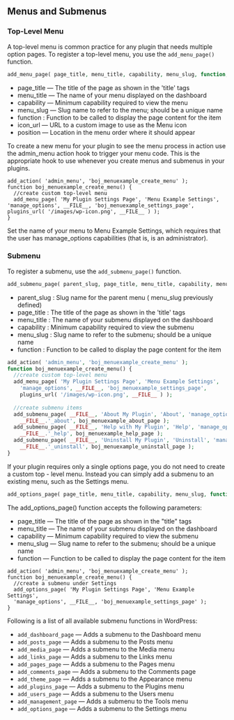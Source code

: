 ## Menus and Submenus
### Top-Level Menu
A top-level menu is common practice for any plugin that needs multiple option pages. To register a top-level menu, you use the ```add_menu_page()``` function.
```php
add_menu_page( page_title, menu_title, capability, menu_slug, function, icon_url, position );
```
- page_title — The title of the page as shown in the 'title' tags
- menu_title — The name of your menu displayed on the dashboard
- capability — Minimum capability required to view the menu
- menu_slug — Slug name to refer to the menu; should be a unique name
- function : Function to be called to display the page content for the item
- icon_url — URL to a custom image to use as the Menu icon
- position — Location in the menu order where it should appear

To create a new menu for your plugin to see the menu process in action use the admin_menu action hook to trigger your menu code. This is the appropriate hook to use whenever you create menus and submenus in your plugins.
```
add_action( 'admin_menu', 'boj_menuexample_create_menu' );
function boj_menuexample_create_menu() {
  //create custom top-level menu
  add_menu_page( 'My Plugin Settings Page', 'Menu Example Settings', 'manage_options', __FILE__, 'boj_menuexample_settings_page', plugins_url( '/images/wp-icon.png', __FILE__ ) );
}
```
Set the name of your menu to Menu Example Settings, which requires that the user has manage_options capabilities (that is, is an administrator).

### Submenu
To register a submenu, use the ```add_submenu_page()``` function.
```php
add_submenu_page( parent_slug, page_title, menu_title, capability, menu_slug, function );
```
- parent_slug : Slug name for the parent menu ( menu_slug previously defined)
- page_title : The title of the page as shown in the 'title' tags
- menu_title : The name of your submenu displayed on the dashboard
- capability : Minimum capability required to view the submenu
- menu_slug : Slug name to refer to the submenu; should be a unique name
- function : Function to be called to display the page content for the item
```php
add_action( 'admin_menu', 'boj_menuexample_create_menu' );
function boj_menuexample_create_menu() {
  //create custom top-level menu
  add_menu_page( 'My Plugin Settings Page', 'Menu Example Settings',
    'manage_options', __FILE__, 'boj_menuexample_settings_page',
    plugins_url( '/images/wp-icon.png', __FILE__ ) );
    
  //create submenu items
  add_submenu_page( __FILE__, 'About My Plugin', 'About', 'manage_options',
    __FILE__.'_about', boj_menuexample_about_page );
  add_submenu_page( __FILE__, 'Help with My Plugin', 'Help', 'manage_options',
    __FILE__.'_help', boj_menuexample_help_page );
  add_submenu_page( __FILE__, 'Uninstall My Plugin', 'Uninstall', 'manage_options', 
    __FILE__.'_uninstall', boj_menuexample_uninstall_page );
}
```
If your plugin requires only a single options page, you do not need to create a custom top - level menu. Instead you can simply add a submenu to an existing menu, such as the Settings menu.
```php
add_options_page( page_title, menu_title, capability, menu_slug, function);
```
The add_options_page() function accepts the following parameters:
- page_title — The title of the page as shown in the "title" tags
- menu_title — The name of your submenu displayed on the dashboard
- capability — Minimum capability required to view the submenu
- menu_slug — Slug name to refer to the submenu; should be a unique name
- function — Function to be called to display the page content for the item

```
add_action( 'admin_menu', 'boj_menuexample_create_menu' );
function boj_menuexample_create_menu() {
  //create a submenu under Settings
  add_options_page( 'My Plugin Settings Page', 'Menu Example Settings',
  'manage_options', __FILE__, 'boj_menuexample_settings_page' );
}
```
Following is a list of all available submenu functions in WordPress:
- ```add_dashboard_page``` — Adds a submenu to the Dashboard menu
- ```add_posts_page``` — Adds a submenu to the Posts menu
- ```add_media_page``` — Adds a submenu to the Media menu
- ```add_links_page``` — Adds a submenu to the Links menu
- ```add_pages_page``` — Adds a submenu to the Pages menu
- ```add_comments_page``` — Adds a submenu to the Comments page
- ```add_theme_page``` — Adds a submenu to the Appearance menu
- ```add_plugins_page``` — Adds a submenu to the Plugins menu
- ```add_users_page``` — Adds a submenu to the Users menu
- ```add_management_page``` — Adds a submenu to the Tools menu
- ```add_options_page``` — Adds a submenu to the Settings menu
